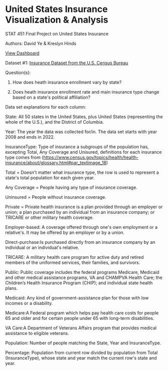 # United States Insurance Visualization & Analysis
STAT 451 Final Project on United States Insurance

Authors: David Ye & Kreslyn Hinds

[View Dashboard](https://davidye.shinyapps.io/us_insur_flexdashboard/#section-explore-states)

Dataset #1:
[Insurance Dataset from the U.S. Census Bureau](https://www2.census.gov/programs-surveys/demo/tables/health-insurance/time-series/acs/hic05_acs.xlsx)

Question(s):
1) How does heath insurance enrollment vary by state?

2) Does heath insurance enrollment rate and main insurance type change based on a state's political affiliation?

Data set explanations for each column:

State: All 50 states in the United States, plus United States (representing the whole of the U.S.), and the District of Columbia.

Year: The year the data was collected for/in. The data set starts with year 2008 and ends in 2022.

InsuranceType: Type of insurance a subgroups of the population has, excepting Total, Any Coverage and Unisured, definitions for each insurance type comes from (https://www.census.gov/topics/health/health-insurance/about/glossary.html#par_textimage_18)

  Total = Doesn't matter what insurance type, the row is used to represent a state's total population for each given year.

  Any Coverage = People having any type of insurance coverage.

  Uninsured = People without insurance coverage.

  Private = Private health insurance is a plan provided through an employer or union; a plan purchased by an individual from an insurance company; or TRICARE or other military health coverage.

  Employer-based: A coverage offered through one's own employment or a relative's. It may be offered by an employer or by a union.

  Direct-purchase:Is purchased directly from an insurance company by an individual or an individual's relative.

  TRICARE: A military health care program for active duty and retired members of the uniformed services, their families, and survivors.

  Public: Public coverage includes the federal programs Medicare, Medicaid and other medical assistance programs, VA and CHAMPVA Health Care; the Children’s Health Insurance Program (CHIP); and individual state health plans.

  Medicaid: Any kind of government-assistance plan for those with low incomes or a disability.

  Medicare:A Federal program which helps pay health care costs for people 65 and older and for certain people under 65 with long-term disabilities.

  VA Care:A Department of Veterans Affairs program that provides medical assistance to eligible veterans.       

Population: Number of people matching the State, Year and InsuranceType.

Percentage: Population from current row divided by population from Total (InsuranceType), whose state and year match the current row's state and year.

